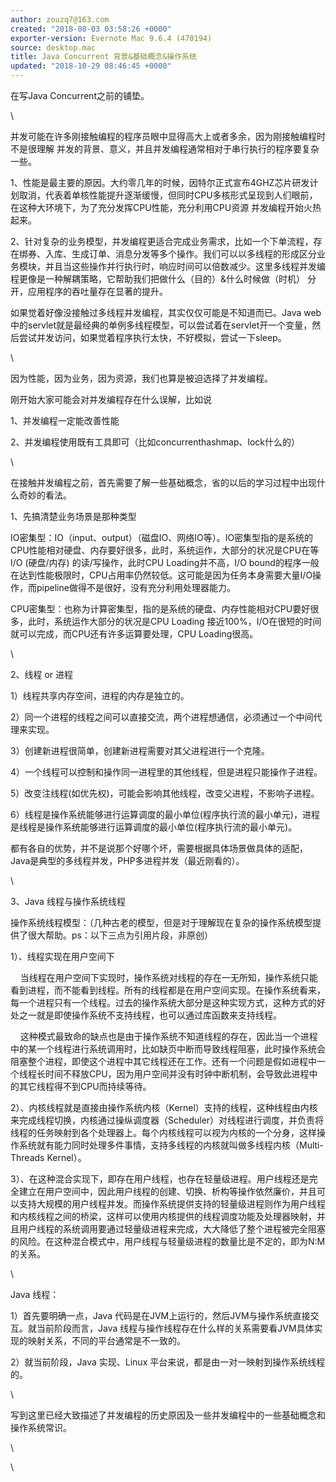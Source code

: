 ```yaml
---
author: zouzq7@163.com
created: "2018-08-03 03:58:26 +0000"
exporter-version: Evernote Mac 9.6.4 (470194)
source: desktop.mac
title: Java Concurrent 背景&基础概念&操作系统
updated: "2018-10-29 08:46:45 +0000"
---
```


<div>

在写Java Concurrent之前的铺垫。

</div>

<div>

\

</div>

<div>

并发可能在许多刚接触编程的程序员眼中显得高大上或者多余，因为刚接触编程时不是很理解
并发的背景、意义，并且并发编程通常相对于串行执行的程序要复杂一些。

</div>

<div>

1、性能是最主要的原因。大约零几年的时候，因特尔正式宣布4GHZ芯片研发计划取消，代表着单核性能提升逐渐缓慢，但同时CPU多核形式呈现到人们眼前，在这种大环境下，为了充分发挥CPU性能，充分利用CPU资源
并发编程开始火热起来。

</div>

<div>

2、针对复杂的业务模型，并发编程更适合完成业务需求，比如一个下单流程，存在绑券、入库、生成订单、消息分发等多个操作。我们可以以多线程的形成区分业务模块，并且当这些操作并行执行时，响应时间可以倍数减少。这里多线程并发编程更像是一种解耦策略，它帮助我们把做什么（目的）&什么时候做（时机）
分开，应用程序的吞吐量存在显著的提升。

</div>

<div>

如果觉着好像没接触过多线程并发编程，其实仅仅可能是不知道而已。Java
web中的servlet就是最经典的单例多线程模型，可以尝试着在servlet开一个变量，然后尝试并发访问，如果觉着程序执行太快，不好模拟，尝试一下sleep。

</div>

<div>

\

</div>

<div>

因为性能，因为业务，因为资源，我们也算是被迫选择了并发编程。

</div>

<div>

刚开始大家可能会对并发编程存在什么误解，比如说

</div>

<div>

1、并发编程一定能改善性能

</div>

<div>

2、并发编程使用既有工具即可（比如concurrenthashmap、lock什么的）

</div>

<div>

\

</div>

<div>

在接触并发编程之前，首先需要了解一些基础概念，省的以后的学习过程中出现什么奇妙的看法。

</div>

<div>

1、先搞清楚业务场景是那种类型

</div>

<div>

IO密集型：IO（input、output）（磁盘IO、网络IO等）。IO密集型指的是系统的CPU性能相对硬盘、内存要好很多，此时，系统运作，大部分的状况是CPU在等I/O
(硬盘/内存) 的读/写操作，此时CPU Loading并不高，I/O
bound的程序一般在达到性能极限时，CPU占用率仍然较低。这可能是因为任务本身需要大量I/O操作，而pipeline做得不是很好，没有充分利用处理器能力。

</div>

<div>

CPU密集型：也称为计算密集型，指的是系统的硬盘、内存性能相对CPU要好很多，此时，系统运作大部分的状况是CPU
Loading
接近100%，I/O在很短的时间就可以完成，而CPU还有许多运算要处理，CPU
Loading很高。

</div>

<div>

\

</div>

<div>

2、线程 or 进程

</div>

<div>

1）线程共享内存空间，进程的内存是独立的。

</div>

<div>

2）同一个进程的线程之间可以直接交流，两个进程想通信，必须通过一个中间代理来实现。

</div>

<div>

3）创建新进程很简单，创建新进程需要对其父进程进行一个克隆。

</div>

<div>

4）一个线程可以控制和操作同一进程里的其他线程，但是进程只能操作子进程。

</div>

<div>

5）改变注线程(如优先权)，可能会影响其他线程，改变父进程，不影响子进程。

</div>

<div>

6）线程是操作系统能够进行运算调度的最小单位(程序执行流的最小单元)，进程是线程是操作系统能够进行运算调度的最小单位(程序执行流的最小单元)。

</div>

<div>

都有各自的优势，并不是说那个好哪个坏，需要根据具体场景做具体的适配，Java是典型的多线程并发，PHP多进程并发（最近刚看的）。

</div>

<div>

\

</div>

<div>

3、Java 线程与操作系统线程

</div>

<div>

操作系统线程模型：（几种古老的模型，但是对于理解现在复杂的操作系统模型提供了很大帮助。ps：以下三点为引用片段，非原创）

</div>

<div>

1）、线程实现在用户空间下

</div>

<div>

    当线程在用户空间下实现时，操作系统对线程的存在一无所知，操作系统只能看到进程，而不能看到线程。所有的线程都是在用户空间实现。在操作系统看来，每一个进程只有一个线程。过去的操作系统大部分是这种实现方式，这种方式的好处之一就是即使操作系统不支持线程，也可以通过库函数来支持线程。

</div>

<div>

    这种模式最致命的缺点也是由于操作系统不知道线程的存在，因此当一个进程中的某一个线程进行系统调用时，比如缺页中断而导致线程阻塞，此时操作系统会阻塞整个进程，即使这个进程中其它线程还在工作。还有一个问题是假如进程中一个线程长时间不释放CPU，因为用户空间并没有时钟中断机制，会导致此进程中的其它线程得不到CPU而持续等待。

</div>

<div>

2）、内核线程就是直接由操作系统内核（Kernel）支持的线程，这种线程由内核来完成线程切换，内核通过操纵调度器（Scheduler）对线程进行调度，并负责将线程的任务映射到各个处理器上。每个内核线程可以视为内核的一个分身，这样操作系统就有能力同时处理多件事情，支持多线程的内核就叫做多线程内核（Multi-Threads
Kernel）。

</div>

<div>

3）、在这种混合实现下，即存在用户线程，也存在轻量级进程。用户线程还是完全建立在用户空间中，因此用户线程的创建、切换、析构等操作依然廉价，并且可以支持大规模的用户线程并发。而操作系统提供支持的轻量级进程则作为用户线程和内核线程之间的桥梁，这样可以使用内核提供的线程调度功能及处理器映射，并且用户线程的系统调用要通过轻量级进程来完成，大大降低了整个进程被完全阻塞的风险。在这种混合模式中，用户线程与轻量级进程的数量比是不定的，即为N:M的关系。

</div>

<div>

\

</div>

<div>

Java 线程：

</div>

<div>

1）首先要明确一点，Java
代码是在JVM上运行的，然后JVM与操作系统直接交互。就当前阶段而言，Java
线程与操作线程存在什么样的关系需要看JVM具体实现的映射关系，不同的平台通常是不一致的。

</div>

<div>

2）就当前阶段，Java 实现、Linux
平台来说，都是由一对一映射到操作系统线程的。

</div>

<div>

\

</div>

<div>

写到这里已经大致描述了并发编程的历史原因及一些并发编程中的一些基础概念和操作系统常识。

</div>

<div>

\

</div>

<div>

\

</div>
